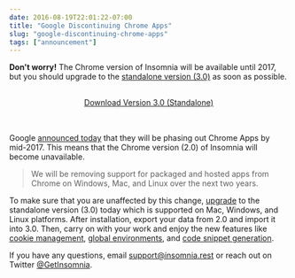 ```yaml
---
date: 2016-08-19T22:01:22-07:00
title: "Google Discontinuing Chrome Apps"
slug: "google-discontinuing-chrome-apps"
tags: ["announcement"]
---
```


**Don't worry!**
The Chrome version of Insomnia will be available until 2017, but you should upgrade to the
[standalone version (3.0)](/download) as soon as possible.

<!--more-->

<div style="text-align:center;padding:1rem 0">
<a class="button __download-link" href="/download">Download Version 3.0 (Standalone)</a>
</div>
<br>

Google [announced today](http://blog.chromium.org/2016/08/from-chrome-apps-to-web.html) that they
will be phasing out Chrome Apps by mid-2017. This means that the Chrome version (2.0) of Insomnia
will become unavailable.

> We will be removing support for packaged and hosted apps from Chrome on Windows, Mac, and 
> Linux over the next two years. 

To make sure that you are unaffected by this change, [upgrade](/download) to the 
standalone version (3.0) today which is supported on Mac, Windows, and Linux platforms. After
installation, export your data from 2.0 and import it into 3.0. Then, carry on with your work 
and enjoy the new features like 
[cookie management](/documentation/cookie-management),
[global environments](/documentation/environment-variables), and
[code snippet generation](/documentation/code-snippets).

If you have any questions, email [support@insomnia.rest](support@insomnia.rest) or reach out
on Twitter [@GetInsomnia](https://twitter.com/GetInsomnia).



